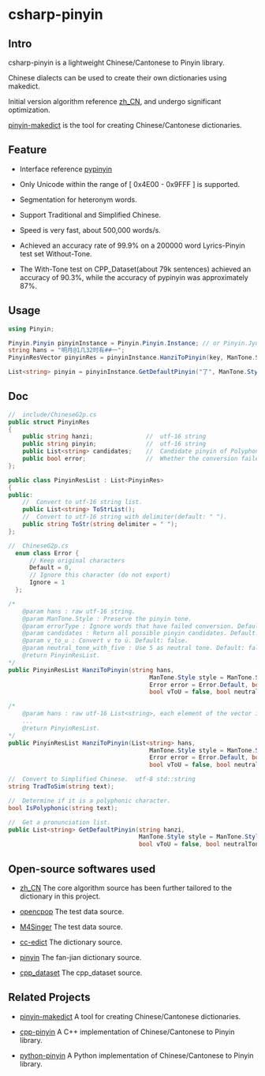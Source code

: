 # csharp-pinyin

## Intro

csharp-pinyin is a lightweight Chinese/Cantonese to Pinyin library.

Chinese dialects can be used to create their own dictionaries using makedict.

Initial version algorithm reference [zh_CN](https://github.com/ZiQiangWang/zh_CN), and undergo significant optimization.

[pinyin-makedict](https://github.com/wolfgitpr/pinyin-makedict) is the tool for creating Chinese/Cantonese dictionaries.

## Feature

+ Interface reference [pypinyin](https://github.com/mozillazg/python-pinyin)

+ Only Unicode within the range of  [ 0x4E00 - 0x9FFF ]  is supported.

+ Segmentation for heteronym words.

+ Support Traditional and Simplified Chinese.

+ Speed is very fast, about 500,000 words/s.

+ Achieved an accuracy rate of 99.9% on a 200000 word Lyrics-Pinyin test set Without-Tone.

+ The With-Tone test on CPP_Dataset(about 79k sentences) achieved an accuracy of 90.3%, while the accuracy of pypinyin
  was approximately 87%.

## Usage

```csharp
using Pinyin;

Pinyin.Pinyin pinyinInstance = Pinyin.Pinyin.Instance; // or Pinyin.Jyutping.Instance;
string hans = "明月@1几32时有##一";
PinyinResVector pinyinRes = pinyinInstance.HanziToPinyin(key, ManTone.Style.NORMAL, Error.Default, false, false, false);

List<string> pinyin = pinyinInstance.GetDefaultPinyin("了", ManTone.Style.TONE3, false, false);
```

## Doc

```csharp
//  include/ChineseG2p.cs
public struct PinyinRes
{
    public string hanzi;               //  utf-16 string
    public string pinyin;              //  utf-16 string
    public List<string> candidates;    //  Candidate pinyin of Polyphonic Characters.
    public bool error;                 //  Whether the conversion failed.
};

public class PinyinResList : List<PinyinRes>
{
public:
    //  Convert to utf-16 string list.
    public List<string> ToStrList();
    //  Convert to utf-16 string with delimiter(default: " ").
    public string ToStr(string delimiter = " ");
};

//  ChineseG2p.cs
  enum class Error {
      // Keep original characters
      Default = 0,
      // Ignore this character (do not export)
      Ignore = 1
  };

/*
    @param hans : raw utf-16 string.
    @param ManTone.Style : Preserve the pinyin tone.
    @param errorType : Ignore words that have failed conversion. Default: Keep original.
    @param candidates : Return all possible pinyin candidates. Default: true.
    @param v_to_u : Convert v to ü. Default: false.
    @param neutral_tone_with_five : Use 5 as neutral tone. Default: false.
    @return PinyinResList.
*/
public PinyinResList HanziToPinyin(string hans,
                                        ManTone.Style style = ManTone.Style.TONE,
                                        Error error = Error.Default, bool candidates = true,
                                        bool vToU = false, bool neutralToneWithFive = false);

/*
    @param hans : raw utf-16 List<string>, each element of the vector is a character.
    ...
    @return PinyinResList.
*/
public PinyinResList HanziToPinyin(List<string> hans,
                                        ManTone.Style style = ManTone.Style.TONE,
                                        Error error = Error.Default, bool candidates = true,
                                        bool vToU = false, bool neutralToneWithFive = false);

//  Convert to Simplified Chinese.  utf-8 std::string
string TradToSim(string text);

//  Determine if it is a polyphonic character.
bool IsPolyphonic(string text);

//  Get a pronunciation list.
public List<string> GetDefaultPinyin(string hanzi,
                                     ManTone.Style style = ManTone.Style.TONE,
                                     bool vToU = false, bool neutralToneWithFive = false);
```

## Open-source softwares used

+ [zh_CN](https://github.com/ZiQiangWang/zh_CN)
  The core algorithm source has been further tailored to the dictionary in this project.

+ [opencpop](http://wenet.org.cn/opencpop/)
  The test data source.

+ [M4Singer](https://github.com/M4Singer/M4Singer)
  The test data source.

+ [cc-edict](https://cc-cedict.org/wiki/)
  The dictionary source.

+ [pinyin](https://github.com/kfcd/pinyin)
  The fan-jian dictionary source.

+ [cpp_dataset](https://github.com/kakaobrain/g2pm/tree/master/data)
  The cpp_dataset source.

## Related Projects

+ [pinyin-makedict](https://github.com/wolfgitpr/pinyin-makedict)
  A tool for creating Chinese/Cantonese dictionaries.

+ [cpp-pinyin](https://github.com/wolfgitpr/cpp-pinyin)
  A C++ implementation of Chinese/Cantonese to Pinyin library.

+ [python-pinyin](https://github.com/mozillazg/python-pinyin)
  A Python implementation of Chinese/Cantonese to Pinyin library.
